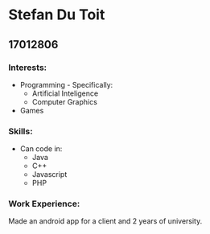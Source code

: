 # Stefan Du Toit
## 17012806
### Interests:
- Programming - Specifically:
  - Artificial Inteligence
  - Computer Graphics
- Games

### Skills:
- Can code in:
  - Java
  - C++
  - Javascript
  - PHP
  
 ### Work Experience:
 Made an android app for a client and 2 years of university.
